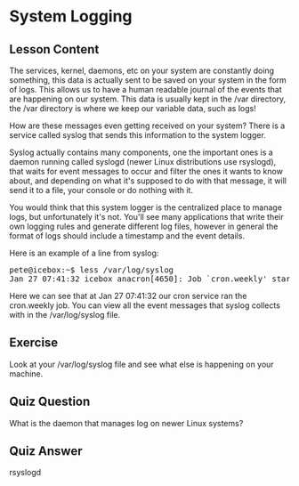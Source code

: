# System Logging

## Lesson Content

The services, kernel, daemons, etc on your system are constantly doing something, this data is actually sent to be saved on your system in the form of logs. This allows us to have a human readable journal of the events that are happening on our system. This data is usually kept in the /var directory, the /var directory is where we keep our variable data, such as logs!

How are these messages even getting received on your system? There is a service called syslog that sends this information to the system logger. 

Syslog actually contains many components, one the important ones is a daemon running called syslogd (newer Linux distributions use rsyslogd), that waits for event messages to occur and filter the ones it wants to know about, and depending on what it's supposed to do with that message, it will send it to a file, your console or do nothing with it.

You would think that this system logger is the centralized place to manage logs, but unfortunately it's not. You'll see many applications that write their own logging rules and generate different log files, however in general the format of logs should include a timestamp and the event details. 

Here is an example of a line from syslog:

<pre>
pete@icebox:~$ less /var/log/syslog
Jan 27 07:41:32 icebox anacron[4650]: Job `cron.weekly' started
</pre>

Here we can see that at Jan 27 07:41:32 our cron service ran the cron.weekly job. You can view all the event messages that syslog collects with in the /var/log/syslog file.

## Exercise

Look at your /var/log/syslog file and see what else is happening on your machine.

## Quiz Question

What is the daemon that manages log on newer Linux systems?

## Quiz Answer

rsyslogd